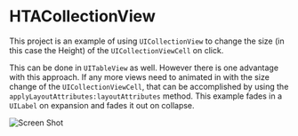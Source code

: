 # HTACollectionView

This project is an example of using `UICollectionView` to change the size (in this case the Height) of the `UICollectionViewCell` on click.

This can be done in `UITableView` as well. However there is one advantage with this approach. If any more views need to animated in with the size change of the `UICollectionViewCell`, that can be accomplished by using the `applyLayoutAttributes:layoutAttributes` method. This example fades in a `UILabel` on expansion and fades it out on collapse.

![Screen Shot](https://raw.github.com/malolans/HTACollectionView/master/ScreenCap.gif)
